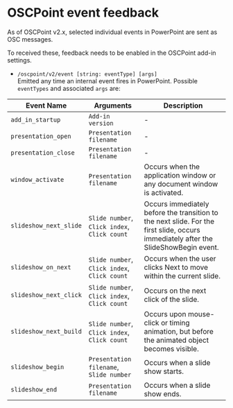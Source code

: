 # OSCPoint event feedback

As of OSCPoint v2.x, selected individual events in PowerPoint are sent as OSC messages.

To received these, feedback needs to be enabled in the OSCPoint add-in settings.

- `/oscpoint/v2/event [string: eventType] [args]`  
Emitted any time an internal event fires in PowerPoint. Possible `eventTypes` and associated `args`  are:

| Event Name              | Arguments                                           | Description                                                                                     |
|-------------------------|-----------------------------------------------------|-------------------------------------------------------------------------------------------------|
| `add_in_startup`          | `Add-in version`                                   | -                                                                                               |
| `presentation_open`       | `Presentation filename`                            | -                                                                                               |
| `presentation_close`      | `Presentation filename`                            | -                                                                                               |
| `window_activate`         | `Presentation filename`                            | Occurs when the application window or any document window is activated.                          |
| `slideshow_next_slide`   | `Slide number`, `Click index`, `Click count`       | Occurs immediately before the transition to the next slide. For the first slide, occurs immediately after the SlideShowBegin event. |
| `slideshow_on_next`      | `Slide number`, `Click index`, `Click count`       | Occurs when the user clicks Next to move within the current slide.                               |
| `slideshow_next_click`   | `Slide number`, `Click index`, `Click count`       | Occurs on the next click of the slide.                                                           |
| `slideshow_next_build`   | `Slide number`, `Click index`, `Click count`       | Occurs upon mouse-click or timing animation, but before the animated object becomes visible.     |
| `slideshow_begin`         | `Presentation filename`, `Slide number`            | Occurs when a slide show starts.                                                                 |
| `slideshow_end`           | `Presentation filename`                            | Occurs when a slide show ends.    
